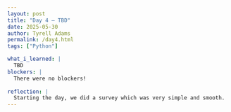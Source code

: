 ```yaml
---
layout: post
title: "Day 4 – TBD"
date: 2025-05-30
author: Tyrell Adams
permalink: /day4.html
tags: ["Python"]

what_i_learned: |
  TBD
blockers: |
  There were no blockers!
  
reflection: |
  Starting the day, we did a survey which was very simple and smooth.
---
```


